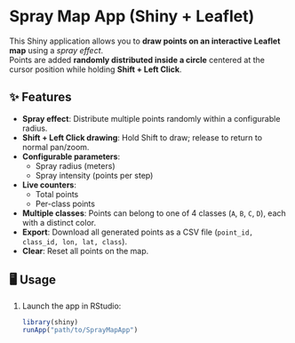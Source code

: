 # Spray Map App (Shiny + Leaflet)

This Shiny application allows you to **draw points on an interactive Leaflet map** using a *spray effect*.  
Points are added **randomly distributed inside a circle** centered at the cursor position while holding **Shift + Left Click**.

## ✨ Features
- **Spray effect**: Distribute multiple points randomly within a configurable radius.
- **Shift + Left Click drawing**: Hold Shift to draw; release to return to normal pan/zoom.
- **Configurable parameters**:
  - Spray radius (meters)
  - Spray intensity (points per step)
- **Live counters**:
  - Total points
  - Per-class points
- **Multiple classes**: Points can belong to one of 4 classes (`A`, `B`, `C`, `D`), each with a distinct color.
- **Export**: Download all generated points as a CSV file (`point_id, class_id, lon, lat, class`).
- **Clear**: Reset all points on the map.

## 🖥 Usage
1. Launch the app in RStudio:
   ```r
   library(shiny)
   runApp("path/to/SprayMapApp")
